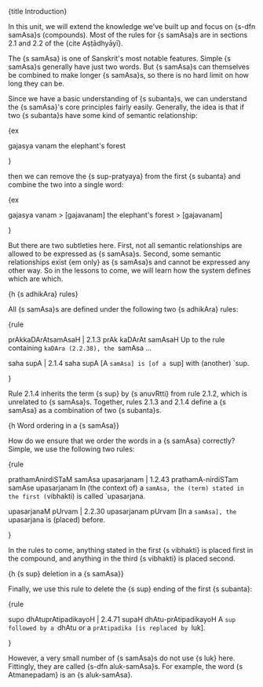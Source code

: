 {title Introduction}

In this unit, we will extend the knowledge we've built up and focus on {s-dfn
samAsa}s (compounds). Most of the rules for {s samAsa}s are in sections 2.1 and
2.2 of the {cite Aṣṭādhyāyī}.

The {s samAsa} is one of Sanskrit's most notable features. Simple {s samAsa}s
generally have just two words. But {s samAsa}s can themselves be combined to
make longer {s samAsa}s, so there is no hard limit on how long they can be.

Since we have a basic understanding of {s subanta}s, we can understand the {s
samAsa}'s core principles fairly easily. Generally, the idea is that if two {s
subanta}s have some kind of semantic relationship:

{ex

gajasya vanam
the elephant's forest

}

then we can remove the {s sup-pratyaya} from the first {s subanta} and combine
the two into a single word:

{ex

gajasya vanam > [gajavanam]
the elephant's forest > [gajavanam]

}

But there are two subtleties here. First, not all semantic relationships are
allowed to be expressed as {s samAsa}s. Second, some semantic relationships
exist {em only} as {s samAsa}s and cannot be expressed any other way. So in the
lessons to come, we will learn how the system defines which are which.


{h {s adhikAra} rules}

All {s samAsa}s are defined under the following two {s adhikAra} rules:

{rule

prAkkaDArAtsamAsaH | 2.1.3
prAk kaDArAt samAsaH
Up to the rule containing `kaDAra (2.2.38), the `samAsa &hellip;

saha supA | 2.1.4
saha supA
[A `samAsa] is [of a `sup] with (another) `sup.

}

Rule 2.1.4 inherits the term {s sup} by {s anuvRtti} from rule 2.1.2, which is
unrelated to {s samAsa}s. Together, rules 2.1.3 and 2.1.4 define a {s samAsa}
as a combination of two {s subanta}s.


{h Word ordering in a {s samAsa}}

How do we ensure that we order the words in a {s samAsa} correctly? Simple, we
use the following two rules:

{rule

prathamAnirdiSTaM samAsa upasarjanam | 1.2.43
prathamA-nirdiSTam samAse upasarjanam
In (the context of) a `samAsa, the (term) stated in the first (`vibhakti) is
called `upasarjana.

upasarjanaM pUrvam | 2.2.30
upasarjanam pUrvam
[In a `samAsa], the `upasarjana is (placed) before.

}

In the rules to come, anything stated in the first {s vibhakti} is placed first
in the compound, and anything in the third {s vibhakti} is placed second.


{h {s sup} deletion in a {s samAsa}}

Finally, we use this rule to delete the {s sup} ending of the first {s
subanta}:

{rule

supo dhAtuprAtipadikayoH | 2.4.71
supaH dhAtu-prAtipadikayoH
A `sup followed by a `dhAtu or a `prAtipadika [is replaced by `luk].

}

However, a very small number of {s samAsa}s do not use {s luk} here.
Fittingly, they are called {s-dfn aluk-samAsa}s. For example, the word {s
Atmanepadam} is an {s aluk-samAsa}.
